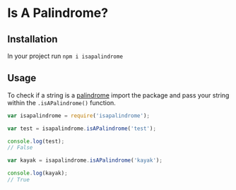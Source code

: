# Is A Palindrome?

## Installation

In your project run `npm i isapalindrome`

## Usage

To check if a string is a [palindrome](https://en.wikipedia.org/wiki/Palindrome "Wikipedia page for Palindrome") import the package and pass your string within the `.isAPalindrome()` function.

```js
var isapalindrome = require('isapalindrome');

var test = isapalindrome.isAPalindrome('test');

console.log(test);
// False

var kayak = isapalindrome.isAPalindrome('kayak');

console.log(kayak);
// True
```